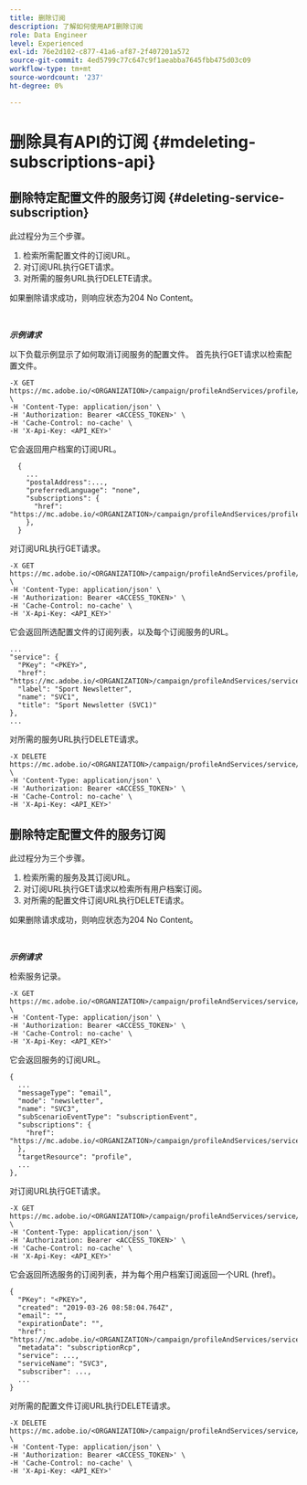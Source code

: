 ```yaml
---
title: 删除订阅
description: 了解如何使用API删除订阅
role: Data Engineer
level: Experienced
exl-id: 76e2d102-c877-41a6-af87-2f407201a572
source-git-commit: 4ed5799c77c647c9f1aeabba7645fbb475d03c09
workflow-type: tm+mt
source-wordcount: '237'
ht-degree: 0%

---
```


# 删除具有API的订阅 {#mdeleting-subscriptions-api}

<!--NOTE TO WRITER: There are two duplicate headings that seem to have the same content. Delete one? Rename if different?-->

## 删除特定配置文件的服务订阅 {#deleting-service-subscription}

此过程分为三个步骤。

1. 检索所需配置文件的订阅URL。
1. 对订阅URL执行GET请求。
1. 对所需的服务URL执行DELETE请求。

如果删除请求成功，则响应状态为204 No Content。

<br/>

***示例请求***

以下负载示例显示了如何取消订阅服务的配置文件。 首先执行GET请求以检索配置文件。

```
-X GET https://mc.adobe.io/<ORGANIZATION>/campaign/profileAndServices/profile/<PKEY> \
-H 'Content-Type: application/json' \
-H 'Authorization: Bearer <ACCESS_TOKEN>' \
-H 'Cache-Control: no-cache' \
-H 'X-Api-Key: <API_KEY>'
```

它会返回用户档案的订阅URL。

```
  {
    ...
    "postalAddress":...,
    "preferredLanguage": "none",
    "subscriptions": {
      "href": "https://mc.adobe.io/<ORGANIZATION>/campaign/profileAndServices/profile/<PKEY>/subscriptions/"
    },
  }
```

对订阅URL执行GET请求。

```
-X GET https://mc.adobe.io/<ORGANIZATION>/campaign/profileAndServices/profile/<PKEY>/subscriptions \
-H 'Content-Type: application/json' \
-H 'Authorization: Bearer <ACCESS_TOKEN>' \
-H 'Cache-Control: no-cache' \
-H 'X-Api-Key: <API_KEY>'
```

它会返回所选配置文件的订阅列表，以及每个订阅服务的URL。

```
...
"service": {
  "PKey": "<PKEY>",
  "href": "https://mc.adobe.io/<ORGANIZATION>/campaign/profileAndServices/service/<PKEY>",
  "label": "Sport Newsletter",
  "name": "SVC1",
  "title": "Sport Newsletter (SVC1)"
},
...
```

对所需的服务URL执行DELETE请求。

```
-X DELETE https://mc.adobe.io/<ORGANIZATION>/campaign/profileAndServices/service/<PKEY> \
-H 'Content-Type: application/json' \
-H 'Authorization: Bearer <ACCESS_TOKEN>' \
-H 'Cache-Control: no-cache' \
-H 'X-Api-Key: <API_KEY>'
```

<!-- + réponse -->

## 删除特定配置文件的服务订阅

此过程分为三个步骤。

1. 检索所需的服务及其订阅URL。
1. 对订阅URL执行GET请求以检索所有用户档案订阅。
1. 对所需的配置文件订阅URL执行DELETE请求。

如果删除请求成功，则响应状态为204 No Content。

<br/>

***示例请求***

检索服务记录。

```
-X GET https://mc.adobe.io/<ORGANIZATION>/campaign/profileAndServices/service/<PKEY> \
-H 'Content-Type: application/json' \
-H 'Authorization: Bearer <ACCESS_TOKEN>' \
-H 'Cache-Control: no-cache' \
-H 'X-Api-Key: <API_KEY>'
```

它会返回服务的订阅URL。

```
{
  ...
  "messageType": "email",
  "mode": "newsletter",
  "name": "SVC3",
  "subScenarioEventType": "subscriptionEvent",
  "subscriptions": {
    "href": "https://mc.adobe.io/<ORGANIZATION>/campaign/profileAndServices/service/<PKEY>/subscriptions/"
  },
  "targetResource": "profile",
  ...
},
```

对订阅URL执行GET请求。

```
-X GET https://mc.adobe.io/<ORGANIZATION>/campaign/profileAndServices/service/<PKEY>/subscriptions \
-H 'Content-Type: application/json' \
-H 'Authorization: Bearer <ACCESS_TOKEN>' \
-H 'Cache-Control: no-cache' \
-H 'X-Api-Key: <API_KEY>'
```

它会返回所选服务的订阅列表，并为每个用户档案订阅返回一个URL (href)。

```
{
  "PKey": "<PKEY>",
  "created": "2019-03-26 08:58:04.764Z",
  "email": "",
  "expirationDate": "",
  "href": "https://mc.adobe.io/<ORGANIZATION>/campaign/profileAndServices/service/<PKEY>/subscriptions/<PKEY>",
  "metadata": "subscriptionRcp",
  "service": ...,
  "serviceName": "SVC3",
  "subscriber": ...,
  ...
}
```

对所需的配置文件订阅URL执行DELETE请求。

```
-X DELETE https://mc.adobe.io/<ORGANIZATION>/campaign/profileAndServices/service/<PKEY>/subscriptions/<PKEY> \
-H 'Content-Type: application/json' \
-H 'Authorization: Bearer <ACCESS_TOKEN>' \
-H 'Cache-Control: no-cache' \
-H 'X-Api-Key: <API_KEY>'
```

<!-- + réponse -->
